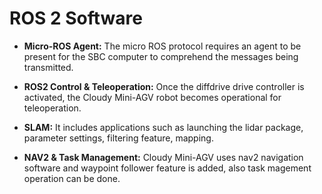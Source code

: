 # ROS 2 Software
* **Micro-ROS Agent:**
The micro ROS protocol requires an agent to be present for the SBC computer to comprehend the messages being transmitted.

* **ROS2 Control & Teleoperation:**
Once the diffdrive drive controller is activated, the Cloudy Mini-AGV robot becomes operational for teleoperation.
* **SLAM:** 
It includes applications such as launching the lidar package, parameter settings, filtering feature, mapping.
* **NAV2 & Task Management:**
Cloudy Mini-AGV uses nav2 navigation software and waypoint follower feature is added, also task magement operation can be done.